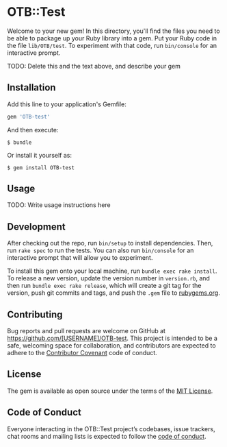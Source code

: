 # OTB::Test

Welcome to your new gem! In this directory, you'll find the files you need to be able to package up your Ruby library into a gem. Put your Ruby code in the file `lib/OTB/test`. To experiment with that code, run `bin/console` for an interactive prompt.

TODO: Delete this and the text above, and describe your gem

## Installation

Add this line to your application's Gemfile:

```ruby
gem 'OTB-test'
```

And then execute:

    $ bundle

Or install it yourself as:

    $ gem install OTB-test

## Usage

TODO: Write usage instructions here

## Development

After checking out the repo, run `bin/setup` to install dependencies. Then, run `rake spec` to run the tests. You can also run `bin/console` for an interactive prompt that will allow you to experiment.

To install this gem onto your local machine, run `bundle exec rake install`. To release a new version, update the version number in `version.rb`, and then run `bundle exec rake release`, which will create a git tag for the version, push git commits and tags, and push the `.gem` file to [rubygems.org](https://rubygems.org).

## Contributing

Bug reports and pull requests are welcome on GitHub at https://github.com/[USERNAME]/OTB-test. This project is intended to be a safe, welcoming space for collaboration, and contributors are expected to adhere to the [Contributor Covenant](http://contributor-covenant.org) code of conduct.

## License

The gem is available as open source under the terms of the [MIT License](https://opensource.org/licenses/MIT).

## Code of Conduct

Everyone interacting in the OTB::Test project’s codebases, issue trackers, chat rooms and mailing lists is expected to follow the [code of conduct](https://github.com/[USERNAME]/OTB-test/blob/master/CODE_OF_CONDUCT.md).

